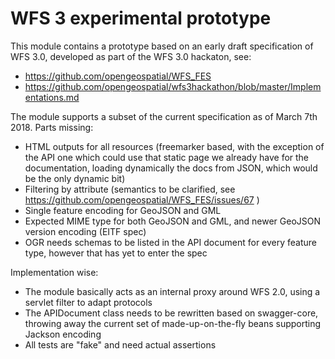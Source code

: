 # WFS 3 experimental prototype

This module contains a prototype based on an early draft specification of WFS 3.0, developed as part of the 
WFS 3.0 hackaton, see:

* https://github.com/opengeospatial/WFS_FES
* https://github.com/opengeospatial/wfs3hackathon/blob/master/Implementations.md

The module supports a subset of the current specification as of March 7th 2018.
Parts missing:

* HTML outputs for all resources (freemarker based, with the exception of the API one which could use that 
  static page we already have for the documentation, loading dynamically the docs from JSON, which would
  be the only dynamic bit)
* Filtering by attribute (semantics to be clarified, see https://github.com/opengeospatial/WFS_FES/issues/67 )
* Single feature encoding for GeoJSON and GML 
* Expected MIME type for both GeoJSON and GML, and newer GeoJSON version encoding (EITF spec)
* OGR needs schemas to be listed in the API document for every feature type, however that has yet to enter the spec

Implementation wise:
* The module basically acts as an internal proxy around WFS 2.0, using a  servlet filter to adapt protocols
* The APIDocument class needs to be rewritten based on swagger-core, throwing away the current set of made-up-on-the-fly
  beans supporting Jackson encoding
* All tests are "fake" and need actual assertions
 

